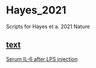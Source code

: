 # Hayes_2021
Scripts for Hayes et a. 2021 Nature

## [text](url)
[Serum IL-6 after LPS injection](https://lindsaynhayes.github.io/Hayes_2021/Serum_IL6/LPS_Serum.html)

